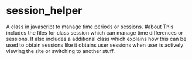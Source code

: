 # session_helper
A class in javascript to manage time periods or sessions.
#about
This includes the files for class session which can manage time differences or sessions.
It also includes a additional class which explains how this can be used to obtain sessions like it obtains user sessions when user is actively viewing the site or switching to another stuff.
